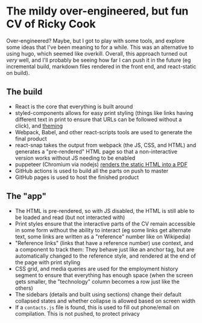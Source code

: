 # The mildy over-engineered, but fun CV of Ricky Cook

Over-engineered? Maybe, but I got to play with some tools, and explore some ideas that I've been meaning to for a while. This was an alternative to using hugo, which seemed like overkill. Overall, this approach turned out _very_ well, and I'll probably be seeing how far I can push it in the future (eg incremental build, markdown files rendered in the front end, and react-static on build).

## The build
- React is the core that everything is built around
- styled-components allows for easy print styling (things like links having different text in print to ensure that URLs can be followed without a click), and [theming](./src/theme.js)
- Webpack, Babel, and other react-scripts tools are used to generate the final product
- react-snap takes the output from webpack (the JS, CSS, and HTML) and generates a "pre-rendered" HTML page so that a non-interactive version works without JS needing to be enabled
- puppeteer (Chromium via nodejs) [renders the static HTML into a PDF](./pdf.js)
- GitHub actions is used to build all the parts on push to master
- GitHub pages is used to host the finished product

## The "app"
- The HTML is pre-rendered, so with JS disabled, the HTML is still able to be loaded and read (but not interacted with)
- Print styles ensure that the interactive parts of the CV remain accessible in some form without the ability to interact (eg some links get alternate text, some links are written as a "reference" number like on Wikipedia)
- "Reference links" (links that have a reference number) use context, and a component to track them: They behave just like an anchor tag, but are automatically changed to the reference style, and rendered at the end of the page with print styling
- CSS grid, and media queries are used for the employment history segment to ensure that everything has enough space (when the screen gets smaller, the "technology" column becomes a row just like the others)
- The sidebars (details and built using sections) change their default collapsed states and whether collapse is allowed based on screen width
- If a `contacts.js` file is found, this is used to fill out phone/email on compilation. This is not pushed, to protect privacy
